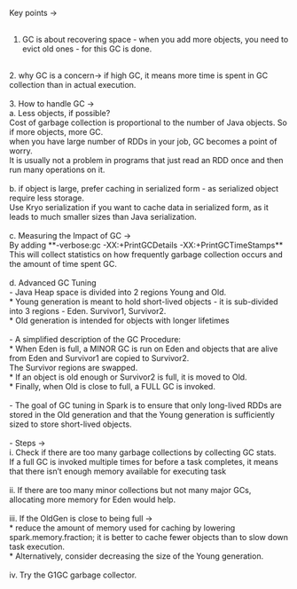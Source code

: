 
Key points -> <br>
 <br>
1. GC is about recovering space - when you add more objects, you need to evict old ones - for this GC is done. <br>
 <br>
2. why GC is a concern-> if high GC, it means more time is spent in GC collection than in actual execution. <br>
 <br>
3. How to handle GC -> <br>
a. Less objects, if possible? <br>
Cost of garbage collection is proportional to the number of Java objects. So if more objects, more GC. <br>
when you have large number of RDDs in your job, GC becomes a point of worry. <br>
It is usually not a problem in programs that just read an RDD once and then run many operations on it. <br>
 <br>
b. if object is large, prefer caching in serialized form - as serialized object require less storage. <br>
Use Kryo serialization if you want to cache data in serialized form, as it leads to much smaller sizes than Java serialization. <br>
 <br>
c. Measuring the Impact of GC -> <br>
By  adding **-verbose:gc -XX:+PrintGCDetails -XX:+PrintGCTimeStamps**  <br>
This will collect statistics on how frequently garbage collection occurs and the amount of time spent GC. <br>
 <br>
d. Advanced GC Tuning <br>
- Java Heap space is divided into 2 regions Young and Old. <br> 
	* Young generation is meant to hold short-lived objects - it is sub-divided into 3 regions - Eden. Survivor1, Survivor2. <br>
	* Old generation is intended for objects with longer lifetimes <br>
 <br>
- A simplified description of the GC Procedure:  <br>
	* When Eden is full, a MINOR GC is run on Eden and objects that are alive from Eden and Survivor1 are copied to Survivor2. <br> 
	The Survivor regions are swapped.  <br>
	* If an object is old enough or Survivor2 is full, it is moved to Old. <br> 
	* Finally, when Old is close to full, a FULL GC is invoked. <br>
 <br>
- The goal of GC tuning in Spark is to ensure that only long-lived RDDs are stored in the Old generation and that the Young generation is sufficiently sized to store short-lived objects. <br>
 <br>
- Steps ->  <br>
i. Check if there are too many garbage collections by collecting GC stats. <br> 
If a full GC is invoked multiple times for before a task completes, it means that there isn’t enough memory available for executing task <br>
 <br>
ii. If there are too many minor collections but not many major GCs, allocating more memory for Eden would help. <br>
 <br>
iii. If the OldGen is close to being full -> <br>
	* reduce the amount of memory used for caching by lowering spark.memory.fraction; it is better to cache fewer objects than to slow down task execution. <br> 
	* Alternatively, consider decreasing the size of the Young generation.  <br>
<br>
iv. Try the G1GC garbage collector. <br>

